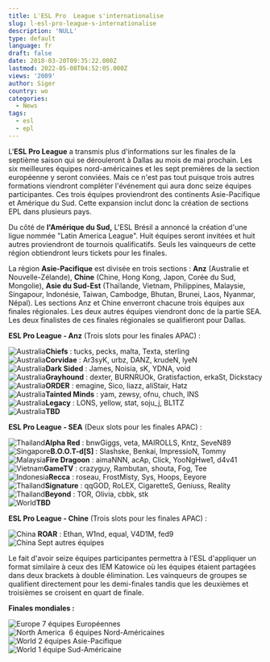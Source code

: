 ```yaml
---
title: L'ESL Pro  League s'internationalise
slug: l-esl-pro-league-s-internationalise
description: 'NULL'
type: default
language: fr
draft: false
date: 2018-03-20T09:35:22.000Z
lastmod: 2022-05-08T04:52:05.000Z
views: '2089'
author: Siger
country: wo
categories:
  - News
tags:
  - esl
  - epl
---
```

L'**ESL Pro League** a transmis plus d'informations sur les finales de la septième saison qui se dérouleront à Dallas au mois de mai prochain. Les six meilleures équipes nord-américaines et les sept premières de la section européenne y seront conviées. Mais ce n'est pas tout puisque trois autres formations viendront compléter l'événement qui aura donc seize équipes participantes. Ces trois équipes proviendront des continents Asie-Pacifique et Amérique du Sud. Cette expansion inclut donc la création de sections EPL dans plusieurs pays.  
  
Du côté de **l'Amérique du Sud,** L'ESL Brésil a annoncé la création d'une ligue nommée "Latin America League". Huit équipes seront invitées et huit autres proviendront de tournois qualificatifs. Seuls les vainqueurs de cette région obtiendront leurs tickets pour les finales.  
  
La région **Asie-Pacifique** est divisée en trois sections : **Anz** (Australie et Nouvelle-Zélande), **Chine** (Chine, Hong Kong, Japon, Corée du Sud, Mongolie), **Asie du Sud-Est** (Thaïlande, Vietnam, Philippines, Malaysie, Singapour, Indonésie, Taiwan, Cambodge, Bhutan, Brunei, Laos, Nyanmar, Népal). Les sections Anz et Chine enverront chacune trois équipes aux finales régionales. Les deux autres équipes viendront donc de la partie SEA. Les deux finalistes de ces finales régionales se qualifieront pour Dallas.

**ESL Pro League - Anz** (Trois slots pour les finales APAC) :

![Australia](/images/countries/au.svg)⁠**Chiefs** : tucks, pecks, malta, Texta, sterling  
![Australia](/images/countries/au.svg)⁠**Corvidae** : Ar3syK, urbz, DANZ, krudeN, lyeN  
![Australia](/images/countries/au.svg)⁠**Dark Sided** : James, Noisia, sK, YDNA, void  
![Australia](/images/countries/au.svg)⁠**Grayhound** : dexter, BURNRUOk, Gratisfaction, erkaSt, Dickstacy  
![Australia](/images/countries/au.svg)⁠**ORDER** : emagine, Sico, liazz, aliStair, Hatz  
![Australia](/images/countries/au.svg)⁠**Tainted Minds** : yam, zewsy, ofnu, chuch, INS  
![Australia](/images/countries/au.svg)⁠**Legacy** : LONS, yellow, stat, soju\_j, BL1TZ  
![Australia](/images/countries/au.svg)⁠**TBD** 

**ESL Pro League - SEA** (Deux slots pour les finales APAC) :

![Thailand](/images/countries/th.svg)⁠**Alpha Red** : bnwGiggs, veta, MAIROLLS, Kntz, SeveN89  
![Singapore](/images/countries/sg.svg)⁠**B.O.O.T-d\[S\]** : Slashske, Benkai, ImpressioN, Tommy  
![Malaysia](/images/countries/my.svg)⁠**Fire Dragoon** : aimaNNN, acAp, Click, YooNgHwe1, d4v41  
![Vietnam](/images/countries/vn.svg)⁠**GameTV** : crazyguy, Rambutan, shouta, Fog, Tee  
![Indonesia](/images/countries/id.svg)⁠**Recca** : roseau, FrostMisty, Sys, Hoops, Eeyore  
![Thailand](/images/countries/th.svg)⁠**Signature** : qqGOD, RoLEX, CigaretteS, Geniuss, Reality  
![Thailand](/images/countries/th.svg)⁠**Beyond** : TOR, Olivia, cbbk, stk  
![World](/images/countries/wo.svg)⁠**TBD** 

**ESL Pro League - Chine** (Trois slots pour les finales APAC) :

![China](/images/countries/cn.svg)⁠ **ROAR** : Ethan, W1nd, equal, V4D1M, fed9  
![China](/images/countries/cn.svg)⁠ Sept autres équipes

Le fait d'avoir seize équipes participantes permettra à l'ESL d'appliquer un format similaire à ceux des IEM Katowice où les équipes étaient partagées dans deux brackets à double élimination. Les vainqueurs de groupes se qualifient directement pour les demi-finales tandis que les deuxièmes et troisièmes se croisent en quart de finale.  
  
**Finales mondiales :** 

![Europe](/images/countries/eu.svg)⁠ 7 équipes Européennes  
![North America](/images/countries/uc.svg)⁠ ⁠ 6 équipes Nord-Américaines  
![World](/images/countries/wo.svg)⁠ 2 équipes Asie-Pacifique  
![World](/images/countries/wo.svg)⁠ 1 équipe Sud-Américaine
